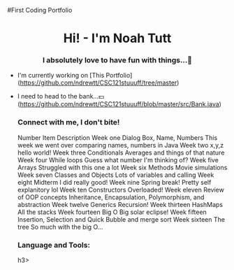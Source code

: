#First Coding Portfolio
<h1 align="center"> Hi! - I'm Noah Tutt</h1>
<h3 align="center"> I absolutely love to have fun with things...🎈 </h3>


- I'm currently working on [This Portfolio]
  (https://github.com/ndrewtt/CSC121stuuuff/tree/master)
- I need to head to the bank...💵 (https://github.com/ndrewtt/CSC121stuuuff/blob/master/src/Bank.java)


  <h3 align = "left"> Connect with me, I don't bite!</h3>
  <p align = "left>
  Contact me if you want to contribute to my open source code.
  I really like to improve in coding, and it does make me happy. I need to   
  stay more consistent with it
    </p>

    | Number | Item | Description |
    |:------:|:----:|:-----------:|
    | Week one | Dialog Box, Name, Numbers | This week we went over comparing names, numbers in Java |
    |Week two|x,y,z|hello world!|
    |Week three|Conditionals|Averages and things of that nature|
    |Week four|While loops| Guess what number I'm thinking of?|
    |Week five|Arrays| Struggled with this one a lot|
    |Week six|Methods| Movie simulations|
    |Week seven|Classes and Objects| Lots of variables and calling|
    |Week eight|Midterm|I did really good!|
    |Week nine|Spring break!|Pretty self explanitory lol|
    |Week ten|Constructors|Overloaded!|
    |Week eleven|Review of OOP concepts| Inheritance, Encapsulation, Polymorphism, and abstraction|
    |Week twelve|Generics|Recursion!|
    |Week thirteen|HashMaps|All the stacks|
    |Week fourteen|Big O|Big solar eclipse!|
    |Week fifteen|Insertion, Selection and Quick|Bubble and merge sort|
    |Week sixteen|The tree|So much with the big O...|
  

  <h3 align="left"> Language and Tools: </h3>h3>
  <p align = "left>
    <a> </a>
    </p>
  Java and Intelij!

